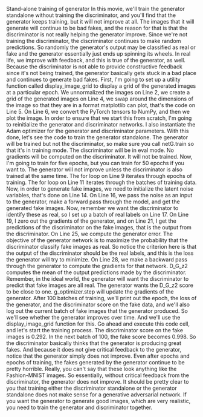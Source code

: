Stand-alone training of generator
In this movie, we'll train the generator standalone without training the discriminator, and you'll find that the generator keeps training, but it will not improve at all. The images that it will generate will continue to be bad fakes, and the reason for that is that the discriminator is not really helping the generator improve. Since we're not training the discriminator, the discriminator continues to make random predictions. So randomly the generator's output may be classified as real or fake and the generator essentially just ends up spinning its wheels. In real life, we improve with feedback, and this is true of the generator, as well. Because the discriminator is not able to provide constructive feedback since it's not being trained, the generator basically gets stuck in a bad place and continues to generate bad fakes. First, I'm going to set up a utility function called display_image_grid to display a grid of the generated images at a particular epoch. We unnormalized the images on Line 2, we create a grid of the generated images on Line 4, we swap around the dimensions of the image so that they are in a format matplotlib can plot, that's the code on Line 5. On Line 6, we convert the PyTorch tensors to NumPy, and then we plot the image. In order to ensure that we start this from scratch, I'm going to reinitialize the generator and discriminator networks. I also instantiate the Adam optimizer for the generator and discriminator parameters. With this done, let's see the code to train the generator standalone. The generator will be trained but not the discriminator, so make sure you call netG.train so that it's in training mode. The discriminator will be in eval mode. No gradients will be computed on the discriminator. It will not be trained. Now, I'm going to train for five epochs, but you can train for 50 epochs if you want to. The generator will not improve unless the discriminator is also trained at the same time. The for loop on Line 9 iterates through epochs of training. The for loop on Line 11 iterates through the batches of training data. Now, in order to generate fake images, we need to initialize the latent noise variables, that's done on Line 14. On Line 16, we pass the noise as an input to the generator, make a forward pass through the model, and get the generated fake images. Now, remember we want the discriminator to identify these as real, so I set up a batch of real labels on Line 17. On Line 19, I zero out the gradients of the generator, and on Line 21, I get the predictions of the discriminator on the fake images, that is the output from the discriminator. On Line 25, we compute the generator error. The objective of the generator network is to maximize the probability that the discriminator classify fake images as real. So notice the criterion here is that the output of the discriminator should be the real labels, and this is the loss the generator will try to minimize. On Line 28, we make a backward pass through the generator to compute the gradients for that network. D_G_z2 computes the mean of the output predictions made by the discriminator. Remember, in the ideal world, the generator will want the discriminator to predict that fake images are all real. The generator wants the D_G_z2 score to be close to one. g_optimizer.step will update the gradients of the generator. After 100 batches of training, we'll print out the epoch, the loss of the generator, and the discriminator score on the fake data, and we'll also log out the current batch of fake images that the generator produced. So we'll see whether the generator improves over time. And we'll use the display_image_grid function for this. Go ahead and execute this code cell, and let's start the training process. The discriminator score on the fake images is 0.292. In the next batch of 100, the fake score becomes 0.998. So the discriminator basically thinks that the generator is producing great fakes. And because it does not give critical feedback to the generator, notice that the generator simply does not improve. Even after epochs and epochs of training, the fakes generated by the generator continue to be pretty horrible. Really, you can't say that these look anything like the Fashion-MNIST images. So essentially, without critical feedback from the discriminator, the generator does not improve. It should be pretty clear to you that training either the discriminator standalone or the generator standalone does not make sense for a generative adversarial network. If you want the generator to generate good images, which are very realistic, you need to train the generator and discriminator together.